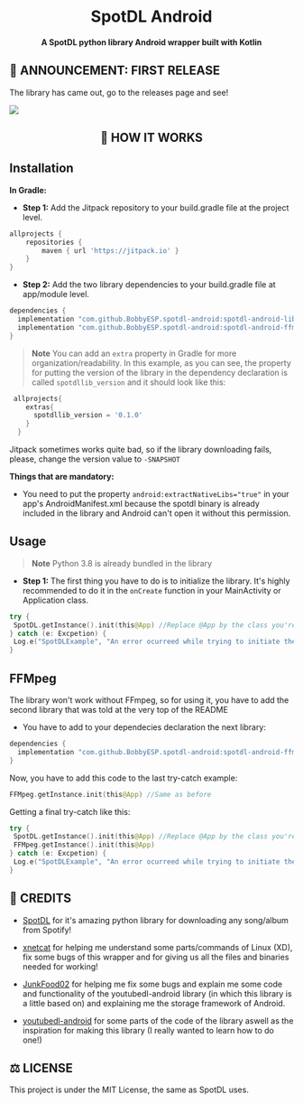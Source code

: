<div align="center">
<h1>SpotDL Android</h1>
</div>
<div align="center">
<h4>A SpotDL python library Android wrapper built with Kotlin</h4>
</div>

## 🎉 ANNOUNCEMENT: FIRST RELEASE
The library has came out, go to the releases page and see!

[![](https://jitpack.io/v/BobbyESP/spotdl-android.svg)](https://jitpack.io/#BobbyESP/spotdl-android)

<div align="center"> 
<h2>🔨 HOW IT WORKS</h2>
</div>

## Installation

**In Gradle:**
- **Step 1:** Add the Jitpack repository to your build.gradle file at the project level.
```gradle
allprojects {
    repositories {
        maven { url 'https://jitpack.io' }
    }
}
```

- **Step 2:** Add the two library dependencies to your build.gradle file at app/module level.
```gradle
dependencies {
  implementation "com.github.BobbyESP.spotdl-android:spotdl-android-library:$spotdllib_version"  
  implementation "com.github.BobbyESP.spotdl-android:spotdl-android-ffmpeg:$spotdllib_version"
}
```
>**Note**
You can add an `extra` property in Gradle for more organization/readability. In this example, as you can see, the property for putting the version of the library in the dependency declaration is called `spotdllib_version` and it should look like this:
```gradle
 allprojects{
    extras{
      spotdllib_version = '0.1.0'
    }
  }
```
Jitpack sometimes works quite bad, so if the library downloading fails, please, change the version value to `-SNAPSHOT`

**Things that are mandatory:**

- You need to put the property `android:extractNativeLibs="true"` in your app's AndroidManifest.xml because the spotdl binary is already included in the library and Android can't open it without this permission.

## Usage

>**Note**
Python 3.8 is already bundled in the library

 - **Step 1:**
 The first thing you have to do is to initialize the library. It's highly recommended to do it in the `onCreate` function in your MainActivity or Application class.
 
 ```kotlin
 try {
  SpotDL.getInstance().init(this@App) //Replace @App by the class you're using to initiate the lib.
 } catch (e: Excpetion) {
  Log.e("SpotDLExample", "An error ocurreed while trying to initiate the library: $e")
 }
 ```
 
 
## FFMpeg

The library won't work without FFmpeg, so for using it, you have to add the second library that was told at the very top of the README

- You have to add to your dependecies declaration the next library:
```gradle
dependencies {
  implementation "com.github.BobbyESP.spotdl-android:spotdl-android-ffmpeg:$spotdllib_version"
}
```

Now, you have to add this code to the last try-catch example:
```kotlin
FFMpeg.getInstance.init(this@App) //Same as before
```

Getting a final try-catch like this:
 ```kotlin
 try {
  SpotDL.getInstance().init(this@App) //Replace @App by the class you're using to initiate the lib.
  FFMpeg.getInstance().init(this@App)
 } catch (e: Excpetion) {
  Log.e("SpotDLExample", "An error ocurreed while trying to initiate the library: $e")
 }
 ```

## 👷 CREDITS
- [SpotDL](https://github.com/spotDL) for it's amazing python library for downloading any song/album from Spotify!

- [xnetcat](https://github.com/xnetcat) for helping me understand some parts/commands of Linux (XD), fix some bugs of this wrapper and for giving us all the files and binaries needed for working!

- [JunkFood02](https://github.com/Junfood02) for helping me fix some bugs and explain me some code and functionality of the youtubedl-android library (in which this library is a little based on) and explaining me the storage framework of Android.

- [youtubedl-android](https://github.com/yausername/youtubedl-android) for some parts of the code of the library aswell as the inspiration for making this library (I really wanted to learn how to do one!)

## ⚖️ LICENSE
This project is under the MIT License, the same as SpotDL uses.
